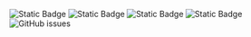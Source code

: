 ![Static Badge](https://img.shields.io/badge/blacklists-61-000000) ![Static Badge](https://img.shields.io/badge/blacklisted-2981717-cc0000) ![Static Badge](https://img.shields.io/badge/whitelisted-2254-00CC00) ![Static Badge](https://img.shields.io/badge/streaming_blacklist-28107-000000) ![GitHub issues](https://img.shields.io/github/issues/fabriziosalmi/blacklists)
